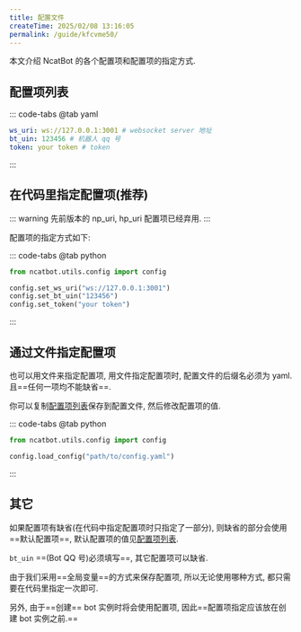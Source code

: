 ```yaml
---
title: 配置文件
createTime: 2025/02/08 13:16:05
permalink: /guide/kfcvme50/
---
```


本文介绍 NcatBot 的各个配置项和配置项的指定方式.

## 配置项列表

::: code-tabs
@tab yaml

```yaml
ws_uri: ws://127.0.0.1:3001 # websocket server 地址
bt_uin: 123456 # 机器人 qq 号
token: your token # token
```

:::

## 在代码里指定配置项(推荐)

::: warning
先前版本的 np_uri, hp_uri 配置项已经弃用.
:::

配置项的指定方式如下:

::: code-tabs
@tab python

```python
from ncatbot.utils.config import config

config.set_ws_uri("ws://127.0.0.1:3001")
config.set_bt_uin("123456")
config.set_token("your token")
```

:::

## 通过文件指定配置项

也可以用文件来指定配置项, 用文件指定配置项时, 配置文件的后缀名必须为 yaml. 且==任何一项均不能缺省==.

你可以复制[配置项列表](#配置项列表)保存到配置文件, 然后修改配置项的值.

::: code-tabs
@tab python

```python
from ncatbot.utils.config import config

config.load_config("path/to/config.yaml")
```

:::

## 其它

如果配置项有缺省(在代码中指定配置项时只指定了一部分), 则缺省的部分会使用==默认配置项==, 默认配置项的值见[配置项列表](#配置项列表).

`bt_uin` ==(Bot QQ 号)必须填写==, 其它配置项可以缺省.

由于我们采用==全局变量==的方式来保存配置项, 所以无论使用哪种方式, 都只需要在代码里指定一次即可.

另外, 由于==创建== bot 实例时将会使用配置项, 因此==配置项指定应该放在创建 bot 实例之前.==
